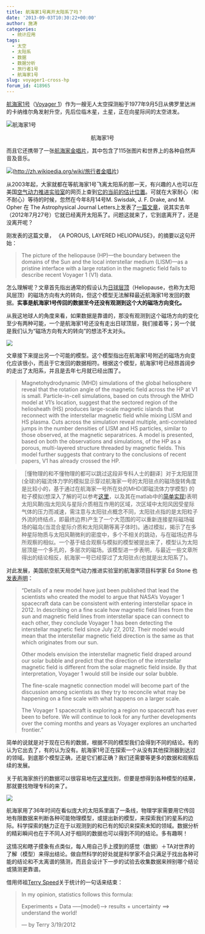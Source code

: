 ```yaml
---
title: 航海家1号离开太阳系了吗？
date: '2013-09-03T10:30:22+00:00'
author: 施涛
categories:
  - 统计应用
tags:
  - 太空
  - 太阳系
  - 数据
  - 数据分析
  - 旅行者1号
  - 航海家1号
slug: voyager1-cross-hp
forum_id: 418965
---
```


[航海家1号](http://zh.wikipedia.org/zh-tw/旅行者1号)（[Voyager 1](https://voyager.jpl.nasa.gov)）作为一艘无人太空探测船于1977年9月5日从佛罗里达洲的卡纳维尔角发射升空，先后位临木星，土星，正在向星际间的太空进发。

![航海家1号](https://upload.wikimedia.org/wikipedia/commons/thumb/d/d2/Voyager.jpg/766px-Voyager.jpg)

<p style="text-align:center">航海家1号</p>
 
而且它还携带了一张[航海家金唱片](https://voyager.jpl.nasa.gov/spacecraft/goldenrec.html)，其中包含了115张图片和世界上的各种自然声音及音乐。<!--more-->

![](https://voyager.jpl.nasa.gov/images/features/features2.jpg)(http://zh.wikipedia.org/wiki/旅行者金唱片)

从2003年起，大家就都在等航海家1号飞离太阳系的那一天，有兴趣的人也可以在美国[空气动力推进实验室](https://voyager.jpl.nasa.gov/index.html)的网页上查到[它的当前的估计位置](https://voyager.jpl.nasa.gov/where/)。可就在大家耐心（和不耐心）等待的时候，忽然在今年8月14号M. Swisdak, J. F. Drake, and M. Opher 在 The Astrophysical Journal Letters上发表了[一篇文章](http://iopscience.iop.org/2041-8205/774/1/L8/pdf/2041-8205_774_1_L8.pdf)，说其实去年（2012年7月27号）它就已经离开太阳系了。问题这就来了，它到底离开了，还是没离开呢？

刚发表的这篇文章， 《A POROUS, LAYERED HELIOPAUSE》，的摘要以这句开始：

> The picture of the heliopause (HP)—the boundary between the domains of the Sun and the local interstellar medium (LISM)—as a pristine interface with a large rotation in the magnetic field fails to describe recent Voyager 1 (V1) data.

怎么理解呢？文章首先指出通常的假设认为[日球层顶](http://zh.wikipedia.org/zh-cn/日球層頂)（Heliopause，也称为太阳风层顶）的磁场方向有大的转向，但这个模型无法解释最近航海家1号发回的数据。**实事是航海家1号传回的数据至今还没有观测到这个大的磁场方向变化。**

从我这地球人的角度来看，如果数据是靠谱的，那没有观测到这个磁场方向的变化至少有两种可能，一个是航海家1号还没有走出日球顶层，我们接着等；另一个就是我们认为“磁场方向有大的转向”的想法不太对头。

![](https://voyager.jpl.nasa.gov/images/features/features1.jpg)

文章接下来提出另一个可能的模型。这个模型指出在航海家1号附近的磁场方向变化应该很小，而且于它发回的数据相符。根据这个模型，航海家1号已经昂首阔步的走出了太阳系，并且是去年七月就已经出围了。

> Magnetohydrodynamic (MHD) simulations of the global heliosphere reveal that the rotation angle of the magnetic field across the HP at V1 is small. Particle-in-cell simulations, based on cuts through the MHD model at V1’s location, suggest that the sectored region of the heliosheath (HS) produces large-scale magnetic islands that reconnect with the interstellar magnetic field while mixing LISM and HS plasma. Cuts across the simulation reveal multiple, anti-correlated jumps in the number densities of LISM and HS particles, similar to those observed, at the magnetic separatrices. A model is presented, based on both the observations and simulations, of the HP as a porous, multi-layered structure threaded by magnetic fields. This model further suggests that contrary to the conclusions of recent papers, V1 has already crossed the HP.

> ［懂物理的和不懂物理的都可以跳过这段非专科人士的翻译］对于太阳层顶(全球)的磁流体力学的模拟显示穿过航海家一号的太阳驻点的磁场旋转角度是比较小的，基于通过在航海家一号所在处的MHD(即磁流体力学模型) 的粒子模拟(想深入了解的可以参考[这里](https://perswww.kuleuven.be/~u0052182/weather/pic.pdf)，以及其在matlab中的[简单实现](http://www.particleincell.com/2011/particle-in-cell-example/))表明太阳风鞘(指太阳风与星际介质相互作用的区域，次区域中太阳风因受星际气体的压力而减速，需注意与太阳驻点概念不同，太阳驻点指的是太阳粒子外流的终结点，即最终边界)产生了一个大范围的可以重新连接星际磁场磁场的磁岛(当混合星际介质和太阳风鞘等离子体时)。通过模拟，揭示了在多种星际物质与太阳风鞘微利的密度中，多个不相关的跳动，与在磁场边界与所观察的相似。一个基于结合观察与模拟的模型被提出来了，模型认为太阳层顶是一个多孔的，多层次的磁场。该模型进一步表明，与最近一些文章所得出的结论相反，航海家一号已经穿过了太阳驻点(也就是出太阳系了)。

对此发展，美国航空航天局空气动力推进实验室的航海家项目科学家 Ed Stone 也[发表声明](https://www.jpl.nasa.gov/news/news.php?release=2013-251)：

> “Details of a new model have just been published that lead the scientists who created the model to argue that NASA’s Voyager 1 spacecraft data can be consistent with entering interstellar space in 2012. In describing on a fine scale how magnetic field lines from the sun and magnetic field lines from interstellar space can connect to each other, they conclude Voyager 1 has been detecting the interstellar magnetic field since July 27, 2012. Their model would mean that the interstellar magnetic field direction is the same as that which originates from our sun.
> 
> Other models envision the interstellar magnetic field draped around our solar bubble and predict that the direction of the interstellar magnetic field is different from the solar magnetic field inside. By that interpretation, Voyager 1 would still be inside our solar bubble.
>
> The fine-scale magnetic connection model will become part of the discussion among scientists as they try to reconcile what may be happening on a fine scale with what happens on a larger scale.
> 
> The Voyager 1 spacecraft is exploring a region no spacecraft has ever been to before. We will continue to look for any further developments over the coming months and years as Voyager explores an uncharted frontier.”

简单的说就是对于现在已有的数据，根据不同的模型我们会得到不同的结论。有的认为它出去了，有的认为没有。航海家1号正在探索一个从没有其他探测器到达过的领域。到底那个模型正确，还是它们都正确？我们还需要等更多的数据和观察后续的发展。

关于航海家旅行的数据可以很容易地在[这里](https://voyager.jpl.nasa.gov/science/Voyager_Science_Data.html)找到，但要是想得到各种模型的结果，那就要找物理专科的来了。

![](http://abyss.uoregon.edu/~js/images/voy_traj.jpg)

航海家用了36年时间在看似庞大的太阳系里画了一条线，物理学家需要用它传回地有限数据来判断各种可能物理模型，或提出新的模型，来探索我们的星系的边际。科学探索的魅力正在于以观测到的和已有的知识来探索未知的领域。数据分析的精彩瞬间也在于不同人对于相同的数据也可以得到不同的结论。多有趣啊！

这情况和瞎子摸象有点类似，每人用自己手上摸到的感觉（数据）＋TA对世界的了解（模型）来得出结论。做自然科学的好处就是科学家不会只满足于找出各种可能的结论和不太离谱的猜测，而且会设计下一步的试验去收集数据来辨别哪个结论或猜测更靠谱。

借用师祖[Terry Speed](http://www.stat.berkeley.edu/~terry/)关于统计的一句话来结束：

> In my opinion, statistics follows this formula:
> 
> Experiments + Data —–(model)––> results + uncertainty ==> understand the world!
> 
> — by Terry 3/19/2012
